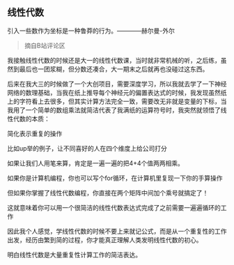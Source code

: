 ## 线性代数


引入一些数作为坐标是一种鲁莽的行为。————赫尔曼-外尔


> 摘自B站评论区

我接触线性代数的时候还是大一的线性代数课，当时就非常机械的听，之后练，虽然到最后也一团浆糊，但分数还凑合，大一期末之后就再也没碰过这东西。

后来在我大三的时候做了一个大创项目，需要深度学习，所以我就去学了一下神经网络的数理基础，当我在纸上推导每个神经元的偏置表达式的时候，我发现虽然纸上的字符看上去很多，但其实计算方法完全一致，需要改无非就是变量的下标，当我用了一个简单的数组乘法就简洁代表了我满纸的运算符号时，我突然就领悟了线性代数的本质：

简化表示重复的操作

比如up举的例子，让不同喜好的人在四个维度上给公司打分

如果让我们人用笔来算，肯定是一遍一遍的把4+4个值两两相乘。

如果你是计算机编程，你也可以写个for循环，在计算机里复现一下你的手算操作

但如果你掌握了线性代数编程，你直接在两个矩阵中间加个乘号就搞定了！

这就意味着你可以用一个很简洁的线性代数表达式完成了之前需要一遍遍循环的工作

因此我个人感觉，学线性代数的时候不要上来就记公式，而是从一个重复性的工作出发，经历由繁到简的过程，你才能真正理解人类发明线性代数的初心。

明白线性代数是大量重复性计算工作的简洁表达。